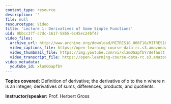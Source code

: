 ```yaml
---
content_type: resource
description: ''
file: null
resourcetype: Video
title: 'Lecture 1: Derivatives of Some Simple Functions'
uid: 0bbcc37f-c7dc-1617-58b5-6c45ec24bf47
video_files:
  archive_url: http://www.archive.org/download/MITRES18_006F10/MITRES18_006F10_26_0201_300k.mp4
  video_captions_file: https://open-learning-course-data-rc.s3.amazonaws.com/res-18-006-calculus-revisited-single-variable-calculus-fall-2010/694ea503fa6752c09f9a52807d23ae0d_xlamQGapfbY.vtt
  video_thumbnail_file: https://img.youtube.com/vi/xlamQGapfbY/default.jpg
  video_transcript_file: https://open-learning-course-data-rc.s3.amazonaws.com/res-18-006-calculus-revisited-single-variable-calculus-fall-2010/1f9c028b4ca2ad5c552d943bed5c675c_xlamQGapfbY.pdf
video_metadata:
  youtube_id: xlamQGapfbY
---
```


**Topics covered:** Definition of derivative; the derivative of x to the n where n is an integer; derivatives of sums, differences, products, and quotients.

**Instructor/speaker:** Prof. Herbert Gross